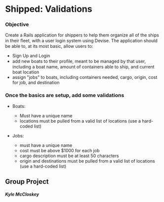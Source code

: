 # Shipped: Validations
### Objective

Create a Rails application for shippers to help them organize all of the ships in their ﬂeet, with a user login system using Devise. The application should be able to, at its most basic, allow users to:
* Sign Up and Login
* add new boats to their proﬁle, meant to be managed by that user, including a boat name, amount of containers able to ship, and current boat location
* assign "jobs" to boats, including containers needed, cargo, origin, cost for job, and destination

### Once the basics are setup, add some validations
* Boats:
  - Must have a unique name
  - locations must be pulled from a valid list of locations (use a hard-coded list)
  
* Jobs:
  - must have a unique name
  - cost must be above $1000 for each job
  - cargo description must be at least 50 characters
  - origin and destinations must be pulled from a valid list of locations (use a hard-coded list)
  

## Group Project
##### Kyle McCloskey
